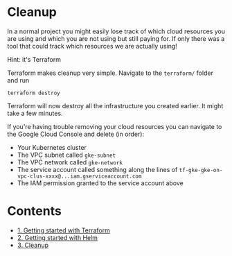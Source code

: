# Cleanup

In a normal project you might easily lose track of which cloud resources you are using and which you are not using but still paying for. If only there was a tool that could track which resources we are actually using!

Hint: it's Terraform

Terraform makes cleanup very simple. Navigate to the `terraform/` folder and run
```
terraform destroy
```

Terraform will now destroy all the infrastructure you created earlier. It might take a few minutes.

If you're having trouble removing your cloud resources you can navigate to the Google Cloud Console and delete (in order):
* Your Kubernetes cluster
* The VPC subnet called `gke-subnet`
* The VPC network called `gke-network`
* The service account called something along the lines of `tf-gke-gke-on-vpc-clus-xxxx@...iam.gserviceaccount.com`
* The IAM permission granted to the service account above

# Contents
* [1. Getting started with Terraform](/terraform/)
* [2. Getting started with Helm](/helm/)
* [3. Cleanup](/cleanup/)
